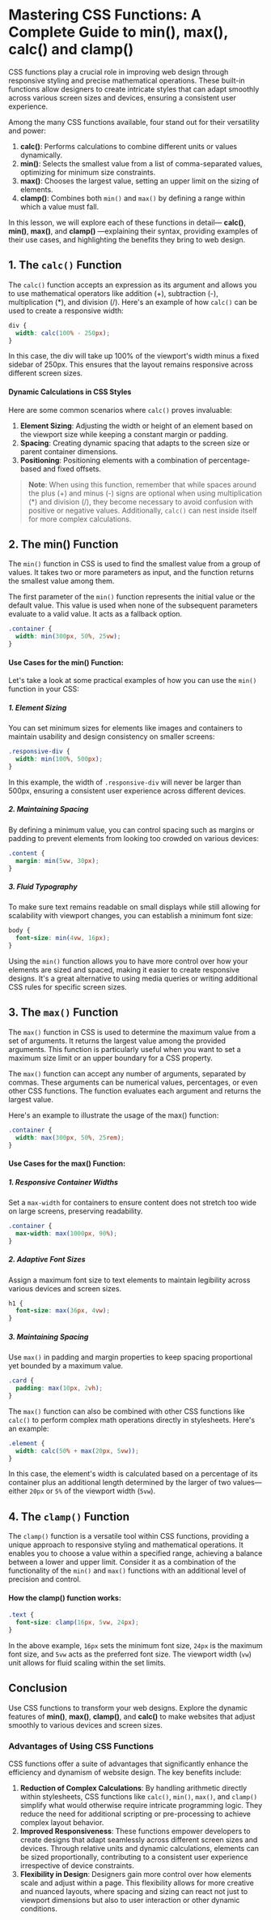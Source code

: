 # Mastering CSS Functions: A Complete Guide to min(), max(), calc() and clamp()

CSS functions play a crucial role in improving web design through responsive styling and precise mathematical operations. These built-in functions allow designers to create intricate styles that can adapt smoothly across various screen sizes and devices, ensuring a consistent user experience.

Among the many CSS functions available, four stand out for their versatility and power:

1.  **calc()**: Performs calculations to combine different units or values dynamically.
2.  **min()**: Selects the smallest value from a list of comma-separated values, optimizing for minimum size constraints.
3.  **max()**: Chooses the largest value, setting an upper limit on the sizing of elements.
4.  **clamp()**: Combines both `min()` and `max()` by defining a range within which a value must fall.

In this lesson, we will explore each of these functions in detail— **calc()**, **min()**, **max()**, and **clamp()** —explaining their syntax, providing examples of their use cases, and highlighting the benefits they bring to web design.

## 1. The `calc()` Function

The `calc()` function accepts an expression as its argument and allows you to use mathematical operators like addition (+), subtraction (-), multiplication (\*), and division (/). Here's an example of how `calc()` can be used to create a responsive width:

```css
div {
  width: calc(100% - 250px);
}
```

In this case, the div will take up 100% of the viewport's width minus a fixed sidebar of 250px. This ensures that the layout remains responsive across different screen sizes.

#### Dynamic Calculations in CSS Styles

Here are some common scenarios where `calc()` proves invaluable:

1.  **Element Sizing**: Adjusting the width or height of an element based on the viewport size while keeping a constant margin or padding.
2.  **Spacing**: Creating dynamic spacing that adapts to the screen size or parent container dimensions.
3.  **Positioning**: Positioning elements with a combination of percentage-based and fixed offsets.

> **Note**: When using this function, remember that while spaces around the plus (+) and minus (-) signs are optional when using multiplication (\*) and division (/), they become necessary to avoid confusion with positive or negative values. Additionally, `calc()` can nest inside itself for more complex calculations.

## 2. The min() Function

The `min()` function in CSS is used to find the smallest value from a group of values. It takes two or more parameters as input, and the function returns the smallest value among them.

The first parameter of the `min()` function represents the initial value or the default value. This value is used when none of the subsequent parameters evaluate to a valid value. It acts as a fallback option.

```css
.container {
  width: min(300px, 50%, 25vw);
}
```

#### **Use Cases for the min() Function:**

Let's take a look at some practical examples of how you can use the `min()` function in your CSS:

##### 1. Element Sizing

You can set minimum sizes for elements like images and containers to maintain usability and design consistency on smaller screens:

```css
.responsive-div {
  width: min(100%, 500px);
}
```

In this example, the width of `.responsive-div` will never be larger than 500px, ensuring a consistent user experience across different devices.

##### 2. Maintaining Spacing

By defining a minimum value, you can control spacing such as margins or padding to prevent elements from looking too crowded on various devices:

```css
.content {
  margin: min(5vw, 30px);
}
```

##### 3. Fluid Typography

To make sure text remains readable on small displays while still allowing for scalability with viewport changes, you can establish a minimum font size:

```css
body {
  font-size: min(4vw, 16px);
}
```

Using the `min()` function allows you to have more control over how your elements are sized and spaced, making it easier to create responsive designs. It's a great alternative to using media queries or writing additional CSS rules for specific screen sizes.

## 3. The `max()` Function

The `max()` function in CSS is used to determine the maximum value from a set of arguments. It returns the largest value among the provided arguments. This function is particularly useful when you want to set a maximum size limit or an upper boundary for a CSS property.

The `max()` function can accept any number of arguments, separated by commas. These arguments can be numerical values, percentages, or even other CSS functions. The function evaluates each argument and returns the largest value.

Here's an example to illustrate the usage of the max() function:

```css
.container {
  width: max(300px, 50%, 25rem);
}
```

#### **Use Cases for the max() Function:**

##### **1. Responsive Container Widths**

Set a `max-width` for containers to ensure content does not stretch too wide on large screens, preserving readability.

```css
.container {
  max-width: max(1000px, 90%);
}
```

##### **2. Adaptive Font Sizes**

Assign a maximum font size to text elements to maintain legibility across various devices and screen sizes.

```css
h1 {
  font-size: max(36px, 4vw);
}
```

##### **3. Maintaining Spacing**

Use `max()` in padding and margin properties to keep spacing proportional yet bounded by a maximum value.

```css
.card {
  padding: max(10px, 2vh);
}
```

The `max()` function can also be combined with other CSS functions like `calc()` to perform complex math operations directly in stylesheets. Here's an example:

```css
.element {
  width: calc(50% + max(20px, 5vw));
}
```

In this case, the element's width is calculated based on a percentage of its container plus an additional length determined by the larger of two values—either `20px` or `5%` of the viewport width (`5vw`).

## 4. The `clamp()` Function

The `clamp()` function is a versatile tool within CSS functions, providing a unique approach to responsive styling and mathematical operations. It enables you to choose a value within a specified range, achieving a balance between a lower and upper limit. Consider it as a combination of the functionality of the `min()` and `max()` functions with an additional level of precision and control.

#### How the clamp() function works:

```css
.text {
  font-size: clamp(16px, 5vw, 24px);
}
```

In the above example, `16px` sets the minimum font size, `24px` is the maximum font size, and `5vw` acts as the preferred font size. The viewport width (`vw`) unit allows for fluid scaling within the set limits.

## Conclusion

Use CSS functions to transform your web designs. Explore the dynamic features of **min()**, **max()**, **clamp()**, and **calc()** to make websites that adjust smoothly to various devices and screen sizes.

### Advantages of Using CSS Functions

CSS functions offer a suite of advantages that significantly enhance the efficiency and dynamism of website design. The key benefits include:

1.  **Reduction of Complex Calculations**: By handling arithmetic directly within stylesheets, CSS functions like `calc()`, `min()`, `max()`, and `clamp()` simplify what would otherwise require intricate programming logic. They reduce the need for additional scripting or pre-processing to achieve complex layout behavior.
2.  **Improved Responsiveness**: These functions empower developers to create designs that adapt seamlessly across different screen sizes and devices. Through relative units and dynamic calculations, elements can be sized proportionally, contributing to a consistent user experience irrespective of device constraints.
3.  **Flexibility in Design**: Designers gain more control over how elements scale and adjust within a page. This flexibility allows for more creative and nuanced layouts, where spacing and sizing can react not just to viewport dimensions but also to user interaction or other dynamic conditions.

